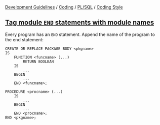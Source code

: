 [Development Guidelines](../../../../README.md) / [Coding](../../../../README.md#coding) / [PL/SQL](../../../../README.md#coding_pl_sql) / [Coding Style](../../../../doc/coding/pl_sql/coding_style.md)

## [Tag module `END` statements with module names](../../../../doc/coding/pl_sql/coding_style.md#TagEnd)

Every program has an `END` statement. Append the name of the program to the end statement:

```PLSQL
CREATE OR REPLACE PACKAGE BODY <pkgname>
IS
    FUNCTION <funcname> (...)
        RETURN BOOLEAN
    IS
        ...
    BEGIN
        ...
    END <funcname>;

PROCEDURE <procname> (...)
    IS
        ...
    BEGIN
        ...
    END <procname>;
END <pkgname>;
```

